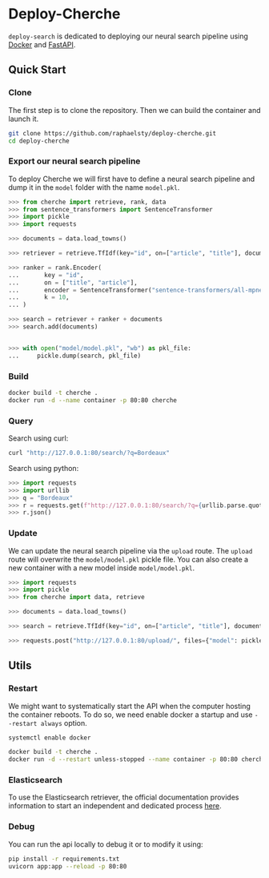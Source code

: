 # Deploy-Cherche

`deploy-search` is dedicated to deploying our neural search pipeline using
[Docker](https://docs.docker.com/get-docker/) and [FastAPI](https://fastapi.tiangolo.com).

## Quick Start

### Clone

The first step is to clone the repository. Then we can build the container and launch it.

```sh
git clone https://github.com/raphaelsty/deploy-cherche.git
cd deploy-cherche
```

### Export our neural search pipeline

To deploy Cherche we will first have to define a neural search pipeline and dump it in the `model` folder with the name `model.pkl`.

```python
>>> from cherche import retrieve, rank, data
>>> from sentence_transformers import SentenceTransformer
>>> import pickle
>>> import requests

>>> documents = data.load_towns()

>>> retriever = retrieve.TfIdf(key="id", on=["article", "title"], documents=documents, k=30)

>>> ranker = rank.Encoder(
...       key = "id",
...       on = ["title", "article"],
...       encoder = SentenceTransformer("sentence-transformers/all-mpnet-base-v2").encode,
...       k = 10,
... )

>>> search = retriever + ranker + documents
>>> search.add(documents)


>>> with open("model/model.pkl", "wb") as pkl_file:
...     pickle.dump(search, pkl_file)

```

### Build

```sh
docker build -t cherche .
docker run -d --name container -p 80:80 cherche
```

### Query

Search using curl:

```sh
curl "http://127.0.0.1:80/search/?q=Bordeaux"
```

Search using python:

```python
>>> import requests
>>> import urllib
>>> q = "Bordeaux"
>>> r = requests.get(f"http://127.0.0.1:80/search/?q={urllib.parse.quote(q)}")
>>> r.json()
```

### Update

We can update the neural search pipeline via the `upload` route. The `upload` route will overwrite
the `model/model.pkl` pickle file. You can also create a new container with a new model inside
`model/model.pkl`.

```python
>>> import requests
>>> import pickle
>>> from cherche import data, retrieve

>>> documents = data.load_towns()

>>> search = retrieve.TfIdf(key="id", on=["article", "title"], documents=documents, k=30)

>>> requests.post("http://127.0.0.1:80/upload/", files={"model": pickle.dumps(search)})
```

## Utils

### Restart

We might want to systematically start the API when the computer hosting the container reboots. To
do so, we need enable docker a startup and use `--restart always` option.

```sh
systemctl enable docker
```

```sh
docker build -t cherche .
docker run -d --restart unless-stopped --name container -p 80:80 cherche
```

### Elasticsearch

To use the Elasticsearch retriever, the official documentation provides information to start an
independent and dedicated process [here](https://www.elastic.co/guide/en/elasticsearch/reference/7.5/docker.html).

### Debug

You can run the api locally to debug it or to modify it using:

```sh
pip install -r requirements.txt
uvicorn app:app --reload -p 80:80 
```
